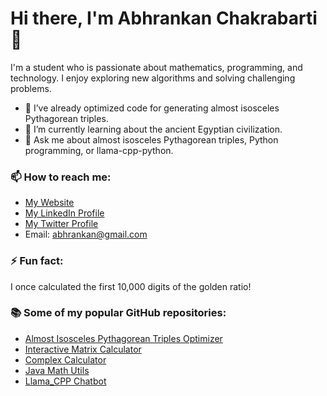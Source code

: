 # Hi there, I'm Abhrankan Chakrabarti 👋

I'm a student who is passionate about mathematics, programming, and technology. I enjoy exploring new algorithms and solving challenging problems.

- 🔭 I’ve already optimized code for generating almost isosceles Pythagorean triples.
- 🌱 I’m currently learning about the ancient Egyptian civilization.
- 💬 Ask me about almost isosceles Pythagorean triples, Python programming, or llama-cpp-python.

### 📫 How to reach me:

- [My Website](https://abhrankan.w3spaces.com)
- [My LinkedIn Profile](https://www.linkedin.com/in/abhrankan-chakrabarti-159460214/)
- [My Twitter Profile](https://twitter.com/AbhrankanC)
- Email: abhrankan@gmail.com

### ⚡ Fun fact:

I once calculated the first 10,000 digits of the golden ratio!

### 📚 Some of my popular GitHub repositories:

- [Almost Isosceles Pythagorean Triples Optimizer](https://github.com/Abhrankan-Chakrabarti/almost-isosceles-pythagorean-triples)
- [Interactive Matrix Calculator](https://github.com/Abhrankan-Chakrabarti/Interactive-Matrix-Calculator)
- [Complex Calculator](https://github.com/Abhrankan-Chakrabarti/ComplexCalculator)
- [Java Math Utils](https://github.com/Abhrankan-Chakrabarti/java-math-utils)
- [Llama_CPP Chatbot](https://github.com/Abhrankan-Chakrabarti/llama_cpp_chatbot)
